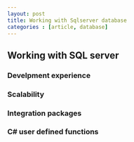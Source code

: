 ```yaml
---
layout: post
title: Working with Sqlserver database
categories : [article, database]
---
```


## Working with SQL server

### Develpment experience

### Scalability

### Integration packages

### C# user defined functions

